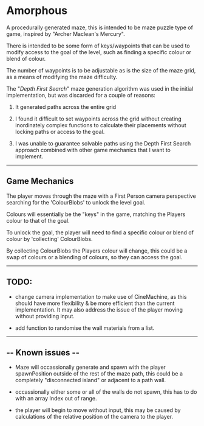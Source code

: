 # Amorphous #

A procedurally generated maze, this is intended to be maze puzzle type of game, inspired by "Archer Maclean's Mercury".

There is intended to be some form of keys/waypoints that can be used to modify access to the goal of the level, such as finding a specific colour or blend of colour.

The number of waypoints is to be adjustable as is the size of the maze grid, as a means of modifying the maze difficulty. 

The "*Depth First Search*" maze generation algorithm was used in the initial implementation, but was discarded for a couple of reasons:

1. It generated paths across the entire grid 

2. I found it difficult to set waypoints across the grid without creating inordinately complex functions to calculate their placements without locking paths or access to the goal.

3. I was unable to guarantee solvable paths using the Depth First Search approach combined with other game mechanics that I want to implement.


----------

## Game Mechanics ##

The player moves through the maze with a First Person camera perspective searching for the 'ColourBlobs' to unlock the level goal.

Colours will essentially be the "keys" in the game, matching the Players colour to that of the goal.

To unlock the goal, the player will need to find a specific colour or blend of colour by 'collecting' ColourBlobs.

By collecting ColourBlobs the Players colour will change, this could be a swap of colours or a blending of colours, so they can access the goal.


----------
## TODO: ##

* change camera implementation to make use of CineMachine, as this should have more flexibility & be more efficient than the current implementation. It may also address the issue of the player moving without providing input.

* add function to randomise the wall materials from a list.
 

----------

## -- Known issues -- ##
* Maze will occassionally generate and spawn with the player spawnPosition outside of the rest of the maze path, this could be a completely "disconnected island" or adjacent to a path wall.

* occassionally either some or all of the walls do not spawn, this has to do with an array Index out of range.

* the player will begin to move without input, this may be caused by calculations of the relative position of the camera to the player. 
